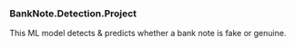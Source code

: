 ### BankNote.Detection.Project
This ML model detects &amp; predicts whether a bank note is fake or genuine.
